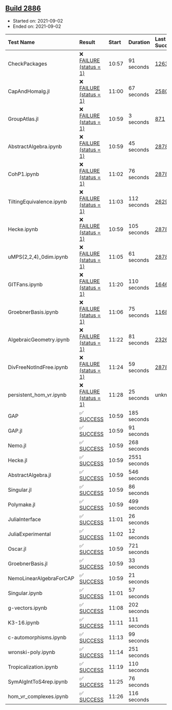 ## [Build 2886](https://oscarci.mathematik.uni-kl.de/job/oscar-stable/2886/)

* Started on: 2021-09-02
* Ended on: 2021-09-02

| Test Name    | Result | Start | Duration | Last Success | First Failure |
|:-------------|:-------|:------|:---------|:-------------|:--------------|
| CheckPackages | ❌ [FAILURE (status = 1)](https://oscarci.mathematik.uni-kl.de/job/oscar-stable/2886/artifact/logs/build-2886/CheckPackages.log) | 10:57 | 91 seconds | [1263](https://oscarci.mathematik.uni-kl.de/job/oscar-stable/1263/) | [1264](https://oscarci.mathematik.uni-kl.de/job/oscar-stable/1264/) |
| CapAndHomalg.jl | ❌ [FAILURE (status = 1)](https://oscarci.mathematik.uni-kl.de/job/oscar-stable/2886/artifact/logs/build-2886/CapAndHomalg.jl.log) | 11:00 | 67 seconds | [2580](https://oscarci.mathematik.uni-kl.de/job/oscar-stable/2580/) | [2581](https://oscarci.mathematik.uni-kl.de/job/oscar-stable/2581/) |
| GroupAtlas.jl | ❌ [FAILURE (status = 1)](https://oscarci.mathematik.uni-kl.de/job/oscar-stable/2886/artifact/logs/build-2886/GroupAtlas.jl.log) | 10:59 | 3 seconds | [871](https://oscarci.mathematik.uni-kl.de/job/oscar-stable/871/) | [872](https://oscarci.mathematik.uni-kl.de/job/oscar-stable/872/) |
| AbstractAlgebra.ipynb | ❌ [FAILURE (status = 1)](https://oscarci.mathematik.uni-kl.de/job/oscar-stable/2886/artifact/logs/build-2886/AbstractAlgebra.ipynb.log) | 10:59 | 45 seconds | [2878](https://oscarci.mathematik.uni-kl.de/job/oscar-stable/2878/) | [2879](https://oscarci.mathematik.uni-kl.de/job/oscar-stable/2879/) |
| CohP1.ipynb | ❌ [FAILURE (status = 1)](https://oscarci.mathematik.uni-kl.de/job/oscar-stable/2886/artifact/logs/build-2886/CohP1.ipynb.log) | 11:02 | 76 seconds | [2878](https://oscarci.mathematik.uni-kl.de/job/oscar-stable/2878/) | [2879](https://oscarci.mathematik.uni-kl.de/job/oscar-stable/2879/) |
| TiltingEquivalence.ipynb | ❌ [FAILURE (status = 1)](https://oscarci.mathematik.uni-kl.de/job/oscar-stable/2886/artifact/logs/build-2886/TiltingEquivalence.ipynb.log) | 11:03 | 112 seconds | [2629](https://oscarci.mathematik.uni-kl.de/job/oscar-stable/2629/) | [2630](https://oscarci.mathematik.uni-kl.de/job/oscar-stable/2630/) |
| Hecke.ipynb | ❌ [FAILURE (status = 1)](https://oscarci.mathematik.uni-kl.de/job/oscar-stable/2886/artifact/logs/build-2886/Hecke.ipynb.log) | 10:59 | 105 seconds | [2878](https://oscarci.mathematik.uni-kl.de/job/oscar-stable/2878/) | [2879](https://oscarci.mathematik.uni-kl.de/job/oscar-stable/2879/) |
| uMPS(2,2,4)_0dim.ipynb | ❌ [FAILURE (status = 1)](https://oscarci.mathematik.uni-kl.de/job/oscar-stable/2886/artifact/logs/build-2886/uMPS-2-2-4-_0dim.ipynb.log) | 11:05 | 61 seconds | [2878](https://oscarci.mathematik.uni-kl.de/job/oscar-stable/2878/) | [2879](https://oscarci.mathematik.uni-kl.de/job/oscar-stable/2879/) |
| GITFans.ipynb | ❌ [FAILURE (status = 1)](https://oscarci.mathematik.uni-kl.de/job/oscar-stable/2886/artifact/logs/build-2886/GITFans.ipynb.log) | 11:20 | 110 seconds | [1646](https://oscarci.mathematik.uni-kl.de/job/oscar-stable/1646/) | [1647](https://oscarci.mathematik.uni-kl.de/job/oscar-stable/1647/) |
| GroebnerBasis.ipynb | ❌ [FAILURE (status = 1)](https://oscarci.mathematik.uni-kl.de/job/oscar-stable/2886/artifact/logs/build-2886/GroebnerBasis.ipynb.log) | 11:06 | 75 seconds | [1168](https://oscarci.mathematik.uni-kl.de/job/oscar-stable/1168/) | [1169](https://oscarci.mathematik.uni-kl.de/job/oscar-stable/1169/) |
| AlgebraicGeometry.ipynb | ❌ [FAILURE (status = 1)](https://oscarci.mathematik.uni-kl.de/job/oscar-stable/2886/artifact/logs/build-2886/AlgebraicGeometry.ipynb.log) | 11:22 | 81 seconds | [2326](https://oscarci.mathematik.uni-kl.de/job/oscar-stable/2326/) | [2327](https://oscarci.mathematik.uni-kl.de/job/oscar-stable/2327/) |
| DivFreeNotIndFree.ipynb | ❌ [FAILURE (status = 1)](https://oscarci.mathematik.uni-kl.de/job/oscar-stable/2886/artifact/logs/build-2886/DivFreeNotIndFree.ipynb.log) | 11:24 | 59 seconds | [2878](https://oscarci.mathematik.uni-kl.de/job/oscar-stable/2878/) | [2879](https://oscarci.mathematik.uni-kl.de/job/oscar-stable/2879/) |
| persistent_hom_vr.ipynb | ❌ [FAILURE (status = 1)](https://oscarci.mathematik.uni-kl.de/job/oscar-stable/2886/artifact/logs/build-2886/persistent_hom_vr.ipynb.log) | 11:28 | 25 seconds | unknown | unknown |
| GAP | ✅ [SUCCESS](https://oscarci.mathematik.uni-kl.de/job/oscar-stable/2886/artifact/logs/build-2886/GAP.log) | 10:59 | 185 seconds |  |  |
| GAP.jl | ✅ [SUCCESS](https://oscarci.mathematik.uni-kl.de/job/oscar-stable/2886/artifact/logs/build-2886/GAP.jl.log) | 10:59 | 91 seconds |  |  |
| Nemo.jl | ✅ [SUCCESS](https://oscarci.mathematik.uni-kl.de/job/oscar-stable/2886/artifact/logs/build-2886/Nemo.jl.log) | 10:59 | 268 seconds |  |  |
| Hecke.jl | ✅ [SUCCESS](https://oscarci.mathematik.uni-kl.de/job/oscar-stable/2886/artifact/logs/build-2886/Hecke.jl.log) | 10:59 | 2551 seconds |  |  |
| AbstractAlgebra.jl | ✅ [SUCCESS](https://oscarci.mathematik.uni-kl.de/job/oscar-stable/2886/artifact/logs/build-2886/AbstractAlgebra.jl.log) | 10:59 | 546 seconds |  |  |
| Singular.jl | ✅ [SUCCESS](https://oscarci.mathematik.uni-kl.de/job/oscar-stable/2886/artifact/logs/build-2886/Singular.jl.log) | 10:59 | 86 seconds |  |  |
| Polymake.jl | ✅ [SUCCESS](https://oscarci.mathematik.uni-kl.de/job/oscar-stable/2886/artifact/logs/build-2886/Polymake.jl.log) | 10:59 | 499 seconds |  |  |
| JuliaInterface | ✅ [SUCCESS](https://oscarci.mathematik.uni-kl.de/job/oscar-stable/2886/artifact/logs/build-2886/JuliaInterface.log) | 11:01 | 26 seconds |  |  |
| JuliaExperimental | ✅ [SUCCESS](https://oscarci.mathematik.uni-kl.de/job/oscar-stable/2886/artifact/logs/build-2886/JuliaExperimental.log) | 11:02 | 12 seconds |  |  |
| Oscar.jl | ✅ [SUCCESS](https://oscarci.mathematik.uni-kl.de/job/oscar-stable/2886/artifact/logs/build-2886/Oscar.jl.log) | 10:59 | 721 seconds |  |  |
| GroebnerBasis.jl | ✅ [SUCCESS](https://oscarci.mathematik.uni-kl.de/job/oscar-stable/2886/artifact/logs/build-2886/GroebnerBasis.jl.log) | 10:59 | 33 seconds |  |  |
| NemoLinearAlgebraForCAP | ✅ [SUCCESS](https://oscarci.mathematik.uni-kl.de/job/oscar-stable/2886/artifact/logs/build-2886/NemoLinearAlgebraForCAP.log) | 10:59 | 21 seconds |  |  |
| Singular.ipynb | ✅ [SUCCESS](https://oscarci.mathematik.uni-kl.de/job/oscar-stable/2886/artifact/logs/build-2886/Singular.ipynb.log) | 11:01 | 57 seconds |  |  |
| g-vectors.ipynb | ✅ [SUCCESS](https://oscarci.mathematik.uni-kl.de/job/oscar-stable/2886/artifact/logs/build-2886/g-vectors.ipynb.log) | 11:08 | 202 seconds |  |  |
| K3-16.ipynb | ✅ [SUCCESS](https://oscarci.mathematik.uni-kl.de/job/oscar-stable/2886/artifact/logs/build-2886/K3-16.ipynb.log) | 11:11 | 111 seconds |  |  |
| c-automorphisms.ipynb | ✅ [SUCCESS](https://oscarci.mathematik.uni-kl.de/job/oscar-stable/2886/artifact/logs/build-2886/c-automorphisms.ipynb.log) | 11:13 | 99 seconds |  |  |
| wronski-poly.ipynb | ✅ [SUCCESS](https://oscarci.mathematik.uni-kl.de/job/oscar-stable/2886/artifact/logs/build-2886/wronski-poly.ipynb.log) | 11:14 | 251 seconds |  |  |
| Tropicalization.ipynb | ✅ [SUCCESS](https://oscarci.mathematik.uni-kl.de/job/oscar-stable/2886/artifact/logs/build-2886/Tropicalization.ipynb.log) | 11:19 | 110 seconds |  |  |
| SymAlgIntToS4rep.ipynb | ✅ [SUCCESS](https://oscarci.mathematik.uni-kl.de/job/oscar-stable/2886/artifact/logs/build-2886/SymAlgIntToS4rep.ipynb.log) | 11:25 | 76 seconds |  |  |
| hom_vr_complexes.ipynb | ✅ [SUCCESS](https://oscarci.mathematik.uni-kl.de/job/oscar-stable/2886/artifact/logs/build-2886/hom_vr_complexes.ipynb.log) | 11:26 | 116 seconds |  |  |

